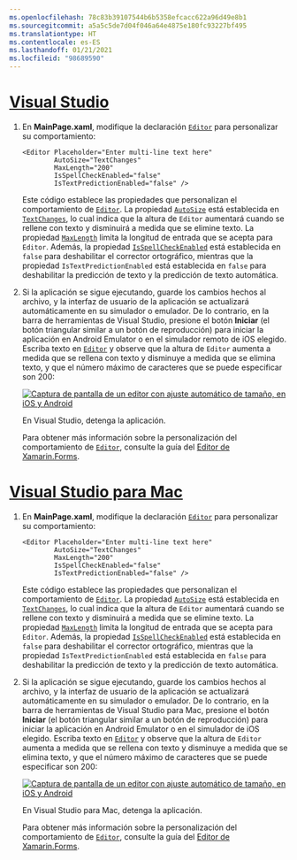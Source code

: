 ```yaml
---
ms.openlocfilehash: 78c83b39107544b6b5358efcacc622a96d49e8b1
ms.sourcegitcommit: a5a5c5de7d04f046a64e4875e180fc93227bf495
ms.translationtype: HT
ms.contentlocale: es-ES
ms.lasthandoff: 01/21/2021
ms.locfileid: "98689590"
---
```

# <a name="visual-studio"></a>[Visual Studio](#tab/vswin)

1. En **MainPage.xaml**, modifique la declaración [`Editor`](xref:Xamarin.Forms.Editor) para personalizar su comportamiento:

    ```xaml
    <Editor Placeholder="Enter multi-line text here"
            AutoSize="TextChanges"
            MaxLength="200"
            IsSpellCheckEnabled="false"
            IsTextPredictionEnabled="false" />
    ```

    Este código establece las propiedades que personalizan el comportamiento de [`Editor`](xref:Xamarin.Forms.Editor). La propiedad [`AutoSize`](xref:Xamarin.Forms.Editor.AutoSize) está establecida en [`TextChanges`](xref:Xamarin.Forms.EditorAutoSizeOption.TextChanges), lo cual indica que la altura de `Editor` aumentará cuando se rellene con texto y disminuirá a medida que se elimine texto. La propiedad [`MaxLength`](xref:Xamarin.Forms.InputView.MaxLength) limita la longitud de entrada que se acepta para `Editor`. Además, la propiedad [`IsSpellCheckEnabled`](xref:Xamarin.Forms.InputView.IsSpellCheckEnabled) está establecida en `false` para deshabilitar el corrector ortográfico, mientras que la propiedad `IsTextPredictionEnabled` está establecida en `false` para deshabilitar la predicción de texto y la predicción de texto automática.

1. Si la aplicación se sigue ejecutando, guarde los cambios hechos al archivo, y la interfaz de usuario de la aplicación se actualizará automáticamente en su simulador o emulador. De lo contrario, en la barra de herramientas de Visual Studio, presione el botón **Iniciar** (el botón triangular similar a un botón de reproducción) para iniciar la aplicación en Android Emulator o en el simulador remoto de iOS elegido. Escriba texto en [`Editor`](xref:Xamarin.Forms.Entry) y observe que la altura de `Editor` aumenta a medida que se rellena con texto y disminuye a medida que se elimina texto, y que el número máximo de caracteres que se puede especificar son 200:

    [![Captura de pantalla de un editor con ajuste automático de tamaño, en iOS y Android](../images/customize-behavior.png "Editor con ajuste automático de tamaño")](../images/customize-behavior-large.png#lightbox "Editor con ajuste automático de tamaño")

    En Visual Studio, detenga la aplicación.

    Para obtener más información sobre la personalización del comportamiento de [`Editor`](xref:Xamarin.Forms.Editor), consulte la guía del [Editor de Xamarin.Forms](~/xamarin-forms/user-interface/text/editor.md).

# <a name="visual-studio-for-mac"></a>[Visual Studio para Mac](#tab/vsmac)

1. En **MainPage.xaml**, modifique la declaración [`Editor`](xref:Xamarin.Forms.Editor) para personalizar su comportamiento:

    ```xaml
    <Editor Placeholder="Enter multi-line text here"
            AutoSize="TextChanges"
            MaxLength="200"
            IsSpellCheckEnabled="false"
            IsTextPredictionEnabled="false" />
    ```

    Este código establece las propiedades que personalizan el comportamiento de [`Editor`](xref:Xamarin.Forms.Editor). La propiedad [`AutoSize`](xref:Xamarin.Forms.Editor.AutoSize) está establecida en [`TextChanges`](xref:Xamarin.Forms.EditorAutoSizeOption.TextChanges), lo cual indica que la altura de `Editor` aumentará cuando se rellene con texto y disminuirá a medida que se elimine texto. La propiedad [`MaxLength`](xref:Xamarin.Forms.InputView.MaxLength) limita la longitud de entrada que se acepta para `Editor`. Además, la propiedad [`IsSpellCheckEnabled`](xref:Xamarin.Forms.InputView.IsSpellCheckEnabled) está establecida en `false` para deshabilitar el corrector ortográfico, mientras que la propiedad `IsTextPredictionEnabled` está establecida en `false` para deshabilitar la predicción de texto y la predicción de texto automática.

1. Si la aplicación se sigue ejecutando, guarde los cambios hechos al archivo, y la interfaz de usuario de la aplicación se actualizará automáticamente en su simulador o emulador. De lo contrario, en la barra de herramientas de Visual Studio para Mac, presione el botón **Iniciar** (el botón triangular similar a un botón de reproducción) para iniciar la aplicación en Android Emulator o en el simulador de iOS elegido. Escriba texto en [`Editor`](xref:Xamarin.Forms.Entry) y observe que la altura de `Editor` aumenta a medida que se rellena con texto y disminuye a medida que se elimina texto, y que el número máximo de caracteres que se puede especificar son 200:

    [![Captura de pantalla de un editor con ajuste automático de tamaño, en iOS y Android](../images/customize-behavior.png "Editor con ajuste automático de tamaño")](../images/customize-behavior-large.png#lightbox "Editor con ajuste automático de tamaño")

    En Visual Studio para Mac, detenga la aplicación.

    Para obtener más información sobre la personalización del comportamiento de [`Editor`](xref:Xamarin.Forms.Editor), consulte la guía del [Editor de Xamarin.Forms](~/xamarin-forms/user-interface/text/editor.md).
